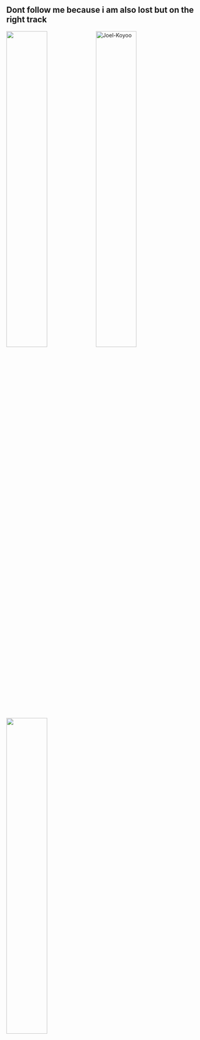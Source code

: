## Dont follow me because i am also lost but on the right track
<div>
  <img width="46%", align="left" src="https://github-readme-stats.vercel.app/api?username=Joel-Koyoo&show_icons=true" />
  <img align="center" width="46%" src="https://github-readme-streak-stats.herokuapp.com/?user=Joel-Koyoo&theme=light" alt="Joel-Koyoo" />
  
</div>
<div>
  <img width="46%", align="" src="https://github-readme-stats.vercel.app/api/top-langs/?username=Joel-Koyoo&hide=html,shell&langs_count=10&layout=compact&theme=light" />
</div>
<!--
**Joel-Koyoo/Joel-Koyoo** is a ✨ _special_ ✨ repository because its `README.md` (this file) appears on your GitHub profile.

Here are some ideas to get you started:
### Hi there 👋
- 🔭 I’m currently working on ...
- 🌱 I’m currently learning ...
- 👯 I’m looking to collaborate on ...
- 🤔 I’m looking for help with ...
- 💬 Ask me about ...
- 📫 How to reach me: ...
- 😄 Pronouns: ...
- ⚡ Fun fact: ...
-->
